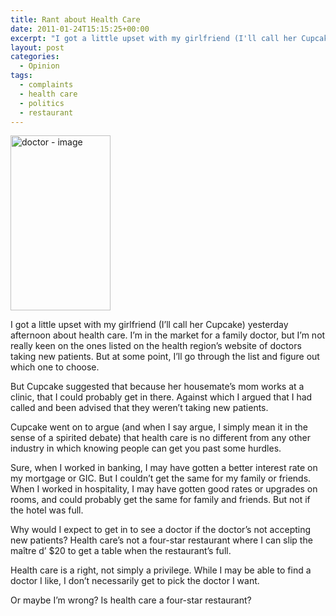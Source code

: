 ```yaml
---
title: Rant about Health Care
date: 2011-01-24T15:15:25+00:00
excerpt: "I got a little upset with my girlfriend (I'll call her Cupcake) yesterday afternoon about health care. I'm in the"
layout: post
categories:
  - Opinion
tags:
  - complaints
  - health care
  - politics
  - restaurant
---
```

<img class="alignleft" title="doctor" src="https://dl.dropbox.com/u/8133385/images/doctor.jpg" alt="doctor - image" width="160" height="280" />

I got a little upset with my girlfriend (I’ll call her Cupcake) yesterday afternoon about health care. I’m in the market for a family doctor, but I’m not really keen on the ones listed on the health region’s website of doctors taking new patients. But at some point, I’ll go through the list and figure out which one to choose.

But Cupcake suggested that because her housemate’s mom works at a clinic, that I could probably get in there. Against which I argued that I had called and been advised that they weren’t taking new patients.

Cupcake went on to argue (and when I say argue, I simply mean it in the sense of a spirited debate) that health care is no different from any other industry in which knowing people can get you past some hurdles.

Sure, when I worked in banking, I may have gotten a better interest rate on my mortgage or GIC. But I couldn’t get the same for my family or friends. When I worked in hospitality, I may have gotten good rates or upgrades on rooms, and could probably get the same for family and friends. But not if the hotel was full.

Why would I expect to get in to see a doctor if the doctor’s not accepting new patients? Health care’s not a four-star restaurant where I can slip the maître d’ $20 to get a table when the restaurant’s full.

Health care is a right, not simply a privilege. While I may be able to find a doctor I like, I don’t necessarily get to pick the doctor I want.

Or maybe I’m wrong? Is health care a four-star restaurant?